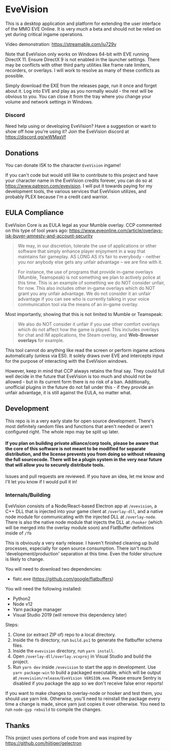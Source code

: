 # EveVision

This is a desktop application and platform for extending the user interface of the MMO EVE Online. It is very much a beta and should not be relied on yet during critical ingame operations.

Video demonstration: https://streamable.com/iu729v

Note that EveVision only works on Windows 64-bit with EVE running DirectX 11. Ensure DirectX 9 is not enabled in the launcher settings. There may be conflicts with other third party utilities like frame rate limiters, recorders, or overlays. I will work to resolve as many of these conflicts as possible.

Simply download the EXE from the releases page, run it once and forget about it. Log into EVE and play as you normally would - the rest will be obvious to you. You can close it from the tray where you change your volume and network settings in Windows.

### Discord

Need help using or developing EveVision? Have a suggestion or want to show off how you're using it? Join the EveVision discord at https://discord.gg/wWMasVf

## Donations

You can donate ISK to the character `EveVision` ingame!

If you can't code but would still like to contribute to this project and have your character name in the EveVision credits forever, you can do so at https://www.patreon.com/evevision.
I will put it towards paying for my development tools, the various services that EveVision utilizes, and probably PLEX because I'm a credit card warrior.


## EULA Compliance
EveVision Core is as EULA legal as your Mumble overlay. CCP commented on this type of tool years ago: https://www.eveonline.com/article/overlays-isk-buyer-amnesty-and-account-security

>We may, in our discretion, tolerate the use of applications or other software that simply enhance player enjoyment in a way that maintains fair gameplay.
 AS LONG AS it’s fair to everybody - neither you nor anybody else gets any unfair advantage – we are fine with it.

>For instance, the use of programs that provide in-game overlays (Mumble, Teamspeak) is not something we plan to actively police at this time.
>This is an example of something we do NOT consider unfair, for now. This also includes other in-game overlays which do NOT grant you any unfair advantage.
>We do not consider it an unfair advantage if you can see who is currently talking in your voice communication tool via the means of an in-game overlay.

Most importantly, showing that this is not limited to Mumble or Teamspeak:
>We also do NOT consider it unfair if you use other comfort overlays which do not affect how the game is played. This includes overlays for chat and IM applications, the Steam overlay, and **Web-Browser overlays** for example.

This tool cannot do anything like read the screen or perform ingame actions automatically (unless via ESI). It solely draws over EVE and intercepts input for the purpose of interacting with the EveVision windows.

However, keep in mind that CCP always retains the final say. They could full well decide in the future that EveVision is too much and should not be allowed - but in its current form there is no risk of a ban. Additionally, unofficial plugins in the future do not fall under this - if they provide an unfair advantage, it is still against the EULA, no matter what.

## Development

This repo is in a very early state for open source development. There's most definitely random files and functions that aren't needed or aren't configured right. The whole repo may be split up later.

#### If you plan on building private alliance/corp tools, please be aware that the core of this software is not meant to be modified for separate distribution, and the license prevents you from doing so without releasing the full sourcecode. There will be a plugin system in the very near future that will allow you to securely distribute tools.

Issues and pull requests are reviewed. If you have an idea, let me know and I'll let you know if I would pull it in!

### Internals/Building
EveVision consists of a Node/React-based Electron app at `/evevision`, a C++ DLL that is injected into your game client at `/overlay-dll`, and a native node module for communicating with the injected DLL at `/overlay-node`.
There is also the native node module that injects the DLL at `/hooker` (which will be merged into the overlay module soon) and FlatBuffer definitions inside of `/fb`

This is obviously a very early release. I haven't finished cleaning up build processes, especially for open source consumption. There isn't much 'development/production' separation at this time. Even the folder structure is likely to change.

You will need to download two dependencies:
* flatc.exe (https://github.com/google/flatbuffers)

You will need the following installed:
* Python2
* Node v12
* Yarn package manager
* Visual Studio 2019 (will remove this dependency later)

Steps:
1. Clone (or extract ZIP of) repo to a local directory.
2. Inside the `fb` directory, run `build.ps1` to generate the flatbuffer schema files.
3. Inside the `evevision` directory, run `yarn install`.
4. Open `/overlay-dll/overlay.vcxproj` in Visual Studio and build the project.
5. Run `yarn dev` inside `/evevision` to start the app in development. Use `yarn package-win` to build a packaged executable, which will be output at `/evevision/release/EveVision VERSION.exe`. Please ensure Sentry is disabled if you package the app so we don't receive false error reports!

If you want to make changes to overlay-node or hooker and test them, you should use yarn link. Otherwise, you'll need to reinstall the package every time a change is made, since yarn just copies it over otherwise. You need to run `node-gyp rebuild` to compile the changes.

## Thanks
This project uses portions of code from and was inspired by https://github.com/hiitiger/gelectron
